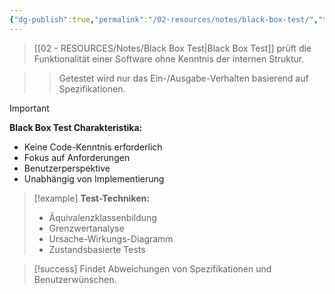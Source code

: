 ```yaml
---
{"dg-publish":true,"permalink":"/02-resources/notes/black-box-test/","tags":["qualitaetssicherung/testing","testing/verfahren"],"noteIcon":"","updated":"2025-10-29T12:59:04.084+01:00"}
---
```



>[[02 - RESOURCES/Notes/Black Box Test\|Black Box Test]] prüft die Funktionalität einer Software ohne Kenntnis der internen Struktur.

>>Getestet wird nur das Ein-/Ausgabe-Verhalten basierend auf Spezifikationen.

>[!important] 
>**Black Box Test Charakteristika:**
>- Keine Code-Kenntnis erforderlich
>- Fokus auf Anforderungen
>- Benutzerperspektive
>- Unabhängig von Implementierung

>[!example] 
>**Test-Techniken:**
>- Äquivalenzklassenbildung
>- Grenzwertanalyse
>- Ursache-Wirkungs-Diagramm
>- Zustandsbasierte Tests

>[!success] 
>Findet Abweichungen von Spezifikationen und Benutzerwünschen.